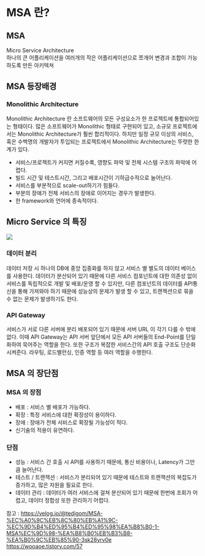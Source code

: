 # MSA 란?

## MSA
Micro Service Architecture   
하나의 큰 어플리케이션을 여러개의 작은 어플리케이션으로 쪼개어 변경과 조합이 가능하도록 만든 아키텍쳐

## MSA 등장배경
### Monolithic Architecture
Monolithic Architecture 란 소프트웨어의 모든 구성요소가 한 프로젝트에 통합되어있는 형태이다. 많은 소프트웨어가 Monolithic 형태로 구현되어 있고, 소규모 프로젝트에서는 Monolithic Architecture가 훨씬 합리적이다. 하지만 일정 규모 이상의 서비스, 혹은 수백명의 개발자가 투입되는 프로젝트에서 Monolithic Architecture는 뚜렷한 한계가 있다.

- 서비스/프로젝트가 커지면 커질수록, 영향도 파악 및 전체 시스템 구조의 파악에 어렵다.
- 빌드 시간 및 테스트시간, 그리고 배포시간이 기하급수적으로 늘어난다.
- 서비스를 부분적으로 scale-out하기가 힘들다.
- 부분의 장애가 전체 서비스의 장애로 이어지는 경우가 발생한다.
- 한 framework와 언어에 종속적이다.


## Micro Service 의 특징
![](https://media.vlpt.us/post-images/tedigom/575c07d0-f980-11e9-ac2c-696993348d8a/pic1.png)

### 데이터 분리
데이터 저장 시 하나의 DB에 중앙 집중화를 하지 않고 서비스 별 별도의 데이터 베이스를 사용한다. 데이터가 분산되어 있기 때문에 다른 서비스 컴포넌트에 대한 의존성 없이 서비스를 독립적으로 개발 및 배포/운영 할 수 있지만, 다른 컴포넌트의 데이터를 API통신을 통해 가져와야 하기 때문에 성능상의 문제가 발생 할 수 있고, 트랜젝션으로 묶을 수 없는 문제가 발생하기도 한다.

### API Gateway
서비스가 서로 다른 서버에 분리 배포되어 있기 때문에 서버 URL 이 각기 다를 수 밖에 없다. 이때 API Gateway는 API 서버 앞단에서 모든 API 서버들의 End-Point를 단일화하여 묵어주는 역할을 한다. 또한 구조가 복잡한 서비스간의 API 호출 구조도 단순화 시켜준다. 라우팅, 로드밸런싱, 인증 역할 등 여러 역할을 수행한다.

## MSA 의 장단점
### MSA 의 장점
- 배포 : 서비스 별 배포가 가능하다.
- 확장 : 특정 서비스에 대한 확장성이 용이하다.
- 장애 : 장애가 전체 서비스로 확장될 가능성이 적다.
- 신기술의 적용이 유연하다.

### 단점
- 성능 : 서비스 간 호출 시 API를 사용하기 때문에, 통신 비용이나, Latency가 그만큼 늘어난다.
- 테스트 / 트랜잭션 : 서비스가 분리되어 있기 때문에 테스트와 트랜잭션의 복잡도가 증가하고, 많은 자원을 필요로 한다.
- 데이터 관리 : 데이터가 여러 서비스에 걸쳐 분산되어 있기 때문에 한번에 조회가 어렵고, 데이터 정합성 또한 관리하기 어렵다.

참고 : https://velog.io/@tedigom/MSA-%EC%A0%9C%EB%8C%80%EB%A1%9C-%EC%9D%B4%ED%95%B4%ED%95%98%EA%B8%B0-1-MSA%EC%9D%98-%EA%B8%B0%EB%B3%B8-%EA%B0%9C%EB%85%90-3sk28yrv0e   
https://wooaoe.tistory.com/57